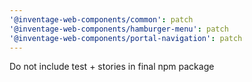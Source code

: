 ```yaml
---
'@inventage-web-components/common': patch
'@inventage-web-components/hamburger-menu': patch
'@inventage-web-components/portal-navigation': patch
---
```


Do not include test + stories in final npm package
